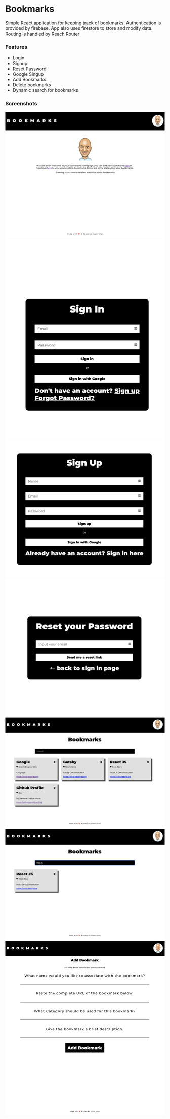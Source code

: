 # Bookmarks

Simple React application for keeping track of bookmarks. Authentication is provided by firebase. App also uses firestore to store and modify data. Routing is handled by Reach Router

### Features

- Login
- Signup
- Reset Password
- Google Singup
- Add Bookmarks
- Delete bookmarks
- Dynamic search for bookmarks

### Screenshots

![main screen](./src/images/mainScreen.png)
![auth screen](./src/images/authScreen1.png)
![auth screen](./src/images/authScreen2.png)
![auth screen](./src/images/authScreen3.png)
![bookmark grid](./src/images/bookmarkGrid.png)
![bookmark search](./src/images/bookmarkSearch.png)
![add bookmark](./src/images/addBookmark.png)
